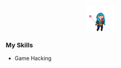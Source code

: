 <p align="center">
    <img src="images/bluesmile.gif" width="80" height="70">
</p>

<h3 id="my-skills">My Skills</h3>
<ul>
    <li>Game Hacking</li>
</ul>

